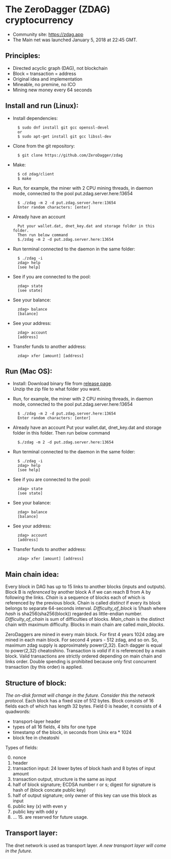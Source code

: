 The ZeroDagger (ZDAG) cryptocurrency
================================

- Community site: https://zdag.app
- The Main net was launched January 5, 2018 at 22:45 GMT.


Principles:
----------

- Directed acyclic graph (DAG), not blockchain
- Block = transaction = address
- Original idea and implementation
- Mineable, no premine, no ICO
- Mining new money every 64 seconds


Install and run (Linux):
-----------------------

- Install dependencies:

		$ sudo dnf install git gcc openssl-devel
		or
		$ sudo apt-get install git gcc libssl-dev

- Clone from the git repository:

        $ git clone https://github.com/ZeroDagger/zdag

- Make:

        $ cd zdag/client
        $ make

- Run, for example, the miner with 2 CPU mining threads, in daemon mode, connected to the pool put.zdag.server.here:13654

        $ ./zdag -m 2 -d put.zdag.server.here:13654
        Enter random characters: [enter]
        
- Already have an account

		Put your wallet.dat, dnet_key.dat and storage folder in this folder.
		Then run below command
		$./zdag -m 2 -d put.zdag.server.here:13654

- Run terminal connected to the daemon in the same folder:

        $ ./zdag -i
        zdag> help
        [see help]

- See if you are connected to the pool:

        zdag> state
        [see state]

- See your balance:

        zdag> balance
        [balance]

- See your address:

        zdag> account
        [address]

- Transfer funds to another address:

        zdag> xfer [amount] [address]
        

Run (Mac OS):
-----------------------

- Install:
Download binary file from [release page](https://github.com/ZeroDagger/zdag/releases).  
Unzip the zip file to what folder you want.

- Run, for example, the miner with 2 CPU mining threads, in daemon mode, connected to the pool put.zdag.server.here:13654

		$ ./zdag -m 2 -d put.zdag.server.here:13654
		Enter random characters: [enter]
		
- Already have an account
Put your wallet.dat, dnet_key.dat and storage folder in this folder.
Then run below command
		
		$./zdag -m 2 -d put.zdag.server.here:13654

- Run terminal connected to the daemon in the same folder:

		$ ./zdag -i
		zdag> help
		[see help]

- See if you are connected to the pool:

		zdag> state
		[see state]

- See your balance:

		zdag> balance
		[balance]

- See your address:

		zdag> account
		[address]

- Transfer funds to another address:

		zdag> xfer [amount] [address]

Main chain idea:
---------------

Every block in DAG has up to 15 links to another blocks (inputs and outputs).
Block B is _referenced_ by another block A if we can reach B from A by following the links.
_Chain_ is a sequence of blocks each of which is referenced by the previous block.
Chain is called _distinct_ if every its block belongs to separate 64-seconds interval.
_Difficulty_of_block_ is 1/hash where _hash_ is sha256(sha256(block)) regarded as little-endian number.
_Difficulty_of_chain_ is sum of difficulties of blocks.
_Main_chain_ is the distinct chain with maximum difficulty.
Blocks in main chain are called _main_blocks_.

ZeroDaggers are mined in every main block.
For first 4 years 1024 zdag are mined in each main block.
For second 4 years - 512 zdag, and so on.
So, maximum zdag supply is approximately power(2,32).
Each dagger is equal to power(2,32) cheatoshino.
Transaction is _valid_ if it is referenced by a main block.
Valid transactions are strictly ordered depending on main chain and links order.
Double spending is prohibited because only first concurrent transaction (by this order) is applied.


Structure of block:
------------------

_The on-disk format will change in the future. Consider this the network protocol._
Each block has a fixed size of 512 bytes.
Block consists of 16 fields each of which has length 32 bytes.
Field 0 is header, it consists of 4 quadwords:
- transport-layer header
- types of all 16 fields, 4 bits for one type
- timestamp of the block, in seconds from Unix era * 1024
- block fee in cheatoshi

Types of fields:

0. nonce
1. header
2. transaction input: 24 lower bytes of block hash and 8 bytes of input amount
3. transaction output, structure is the same as input
4. half of block signature; ECDSA number r or s; digest for signature is hash of (block concate public key)
5. half of output signature; only owner of this key can use this block as input
6. public key (x) with even y
7. public key with odd y
8. ... 15. are reserved for future usage.


Transport layer:
---------------

The dnet network is used as transport layer.
_A new transport layer will come in the future._